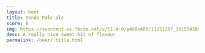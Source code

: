 ```yaml
---
layout: beer
title: Yenda Pale ale
score: 8
img: https://scontent.xx.fbcdn.net/v/t1.0-0/p480x480/11251267_10153438038418745_6850868855690668787_n.jpg?oh=b116dd16bbf6c974f889c1739b155c48&oe=58708AF4
desc: A really nice sweet hit of flavour
permalink: /beer/:title.html
---
```

